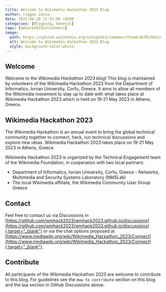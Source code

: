 ```yaml
---
title: Welcome to Wikimedia Hackathon 2023 Blog
author: riggas-ionio
date: 2023-04-20 21:33:00 +0200
categories: [Blogging, General]
tags: [wmhack2023volunteers]
image:
  path: https://upload.wikimedia.org/wikipedia/commons/thumb/8/85/Wikimedia_hackathon_mark_horizontal.svg/1200px-Wikimedia_hackathon_mark_horizontal.svg.png
  alt: Welcome to Wikimedia Hackathon 2023 Blog
  style: background-color:white;
---
```


## Welcome

Welcome to the _Wikimedia Hackathon 2023 blog_! This blog is maintained by volunteers of the Wikimedia Hackathon 2023 from the Department of Informatics, Ionian University, Corfu, Greece. It aims to allow all members of the Wikimedia movement to stay up to date with what takes place at Wikimedia Hackathon 2023 which is held on 19-21 May 2023 in Athens, Greece.

## Wikimedia Hackathon 2023
The Wikimedia Hackathon is an annual event to bring the global technical community together to connect, hack, run technical discussions and explore new ideas. Wikimedia Hackathon 2023 takes place on 19-21 May 2023 in Athens, Greece.

Wikimedia Hackathon 2023 is organized by the Technical Engagement team of the Wikimedia Foundation, in cooperation with two local partners:

* Department of Informatics, Ionian University, Corfu, Greece - Networks, Multimedia and Security Systems Laboratory (NMSLab)
* The local Wikimedia affiliate, the Wikimedia Community User Group Greece

## Contact
Feel free to contact us via Discussions in [https://github.com/wmhack2023/wmhack2023.github.io/discussions](https://github.com/wmhack2023/wmhack2023.github.io/discussions){:target="_blank"} or via the chat options proposed at [https://www.mediawiki.org/wiki/Wikimedia_Hackathon_2023/Connect](https://www.mediawiki.org/wiki/Wikimedia_Hackathon_2023/Connect){:target="_blank"}.


## Contribute
All participants of the Wikimedia Hackathon 2023 are welcome to contribute to this blog.
For guidelines see the `How to contribute` section on this blog and the `Q&A` section in Github Discussions above.
